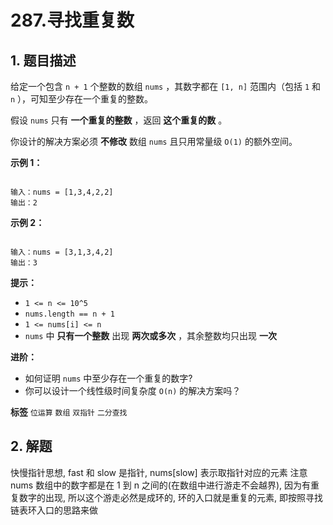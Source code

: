 # 287.寻找重复数

## 1. 题目描述

给定一个包含 `n + 1` 个整数的数组 `nums` ，其数字都在 `[1, n]` 范围内（包括 `1` 和 `n` ），可知至少存在一个重复的整数。

假设 `nums` 只有 **一个重复的整数** ，返回 **这个重复的数** 。

你设计的解决方案必须 **不修改** 数组 `nums` 且只用常量级 `O(1)` 的额外空间。



 **示例 1：**

```

输入：nums = [1,3,4,2,2]
输出：2

```
 **示例 2：**

```

输入：nums = [3,1,3,4,2]
输出：3

```


 **提示：**
-  `1 <= n <= 10^5`
-  `nums.length == n + 1`
-  `1 <= nums[i] <= n`
-  `nums` 中 **只有一个整数** 出现 **两次或多次** ，其余整数均只出现 **一次**


<b>进阶：</b>
- 如何证明 `nums` 中至少存在一个重复的数字?
- 你可以设计一个线性级时间复杂度 `O(n)` 的解决方案吗？

**标签**
`位运算` `数组` `双指针` `二分查找`


## 2. 解题

快慢指针思想, fast 和 slow 是指针, nums[slow] 表示取指针对应的元素
注意 nums 数组中的数字都是在 1 到 n 之间的(在数组中进行游走不会越界),
因为有重复数字的出现, 所以这个游走必然是成环的, 环的入口就是重复的元素, 
即按照寻找链表环入口的思路来做
